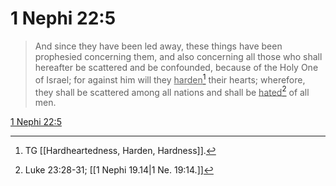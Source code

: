 # 1 Nephi 22:5

> And since they have been led away, these things have been prophesied concerning them, and also concerning all those who shall hereafter be scattered and be confounded, because of the Holy One of Israel; for against him will they <u>harden</u>[^a] their hearts; wherefore, they shall be scattered among all nations and shall be <u>hated</u>[^b] of all men.

[1 Nephi 22:5](https://www.churchofjesuschrist.org/study/scriptures/bofm/1-ne/22?lang=eng&id=p5#p5)


[^a]: TG [[Hardheartedness, Harden, Hardness]].
[^b]: Luke 23:28-31; [[1 Nephi 19.14|1 Ne. 19:14.]]
